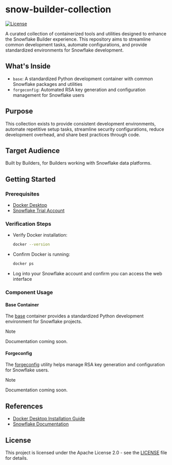 # snow-builder-collection

[![License](https://img.shields.io/badge/License-Apache_2.0-blue.svg)](LICENSE)

A curated collection of containerized tools and utilities designed to enhance the Snowflake Builder experience. This repository aims to streamline common development tasks, automate configurations, and provide standardized environments for Snowflake development.

## What's Inside

- `base`: A standardized Python development container with common Snowflake packages and utilities
- `forgeconfig`: Automated RSA key generation and configuration management for Snowflake users

## Purpose

This collection exists to provide consistent development environments, automate repetitive setup tasks, streamline security configurations, reduce development overhead, and share best practices through code.

## Target Audience

Built by Builders, for Builders working with Snowflake data platforms.

## Getting Started

### Prerequisites

- [Docker Desktop](https://www.docker.com/products/docker-desktop/)
- [Snowflake Trial Account](https://signup.snowflake.com/)

### Verification Steps

- Verify Docker installation:
   ```bash
   docker --version
   ```

- Confirm Docker is running:
   ```bash
   docker ps
   ```

- Log into your Snowflake account and confirm you can access the web interface

### Component Usage

#### Base Container

The [base](./base) container provides a standardized Python development environment for Snowflake projects. 

> [!NOTE]
> Documentation coming soon.

#### Forgeconfig

The [forgeconfig](./forgeconfig) utility helps manage RSA key generation and configuration for Snowflake users. 

> [!NOTE]
> Documentation coming soon.

## References

- [Docker Desktop Installation Guide](https://docs.docker.com/desktop/)
- [Snowflake Documentation](https://docs.snowflake.com/)

## License

This project is licensed under the Apache License 2.0 - see the [LICENSE](LICENSE) file for details.